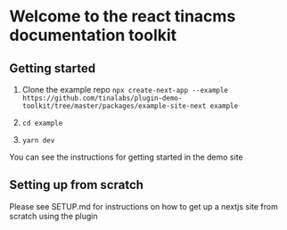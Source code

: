 # Welcome to the react tinacms documentation toolkit

## Getting started 

1. Clone the example repo
`npx create-next-app --example https://github.com/tinalabs/plugin-demo-toolkit/tree/master/packages/example-site-next example`

2. `cd example`

3. `yarn dev`

You can see the instructions for getting started in the demo site


## Setting up from scratch

Please see SETUP.md for instructions on how to get up a nextjs site from scratch using the plugin


